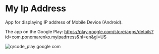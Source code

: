 # My Ip Address
App for displaying IP address of Mobile Device (Android).


The app on the Google Play:
https://play.google.com/store/apps/details?id=com.ponomarenko.myipadrress&hl=en&gl=US

![qrcode_play google com](https://user-images.githubusercontent.com/15068045/109496066-757df380-7a90-11eb-8895-dfbf0b01be8f.png)
